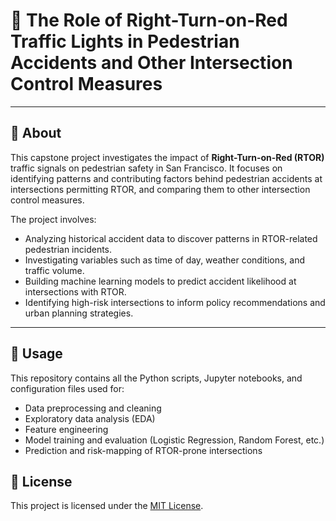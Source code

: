 
# 🚦 The Role of Right-Turn-on-Red Traffic Lights in Pedestrian Accidents and Other Intersection Control Measures

---

## 🧠 About

This capstone project investigates the impact of **Right-Turn-on-Red (RTOR)** traffic signals on pedestrian safety in San Francisco. It focuses on identifying patterns and contributing factors behind pedestrian accidents at intersections permitting RTOR, and comparing them to other intersection control measures.

The project involves:

- Analyzing historical accident data to discover patterns in RTOR-related pedestrian incidents.
- Investigating variables such as time of day, weather conditions, and traffic volume.
- Building machine learning models to predict accident likelihood at intersections with RTOR.
- Identifying high-risk intersections to inform policy recommendations and urban planning strategies.

---

## 🧰 Usage

This repository contains all the Python scripts, Jupyter notebooks, and configuration files used for:

- Data preprocessing and cleaning  
- Exploratory data analysis (EDA)  
- Feature engineering  
- Model training and evaluation (Logistic Regression, Random Forest, etc.)  
- Prediction and risk-mapping of RTOR-prone intersections  

## 🪪 License

This project is licensed under the [MIT License](./LICENSE).
